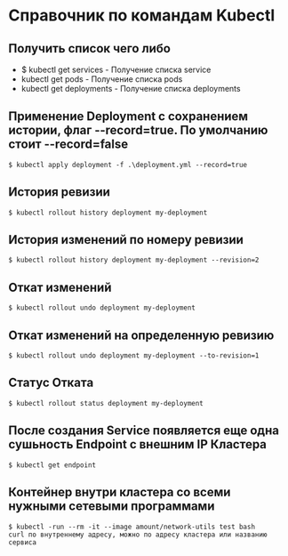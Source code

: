 # Справочник по командам Kubectl

## Получить список чего либо
- $ kubectl get services - Получение списка service
- kubectl get pods - Получение списка pods
- kubectl get deployments - Получение списка deployments

## Применение Deployment с сохранением истории, флаг --record=true. По умолчанию стоит --record=false
    $ kubectl apply deployment -f .\deployment.yml --record=true 

## История ревизии 
    $ kubectl rollout history deployment my-deployment

## История изменений по номеру ревизии
    $ kubectl rollout history deployment my-deployment --revision=2

## Откат изменений
    $ kubectl rollout undo deployment my-deployment 

## Откат изменений на определенную ревизию 
    $ kubectl rollout undo deployment my-deployment --to-revision=1

## Статус Отката
    $ kubectl rollout status deployment my-deployment

## После создания Service появляется еще одна сушьность Endpoint с внешним IP Кластера
    $ kubectl get endpoint

## Контейнер внутри кластера со всеми нужными сетевыми программами 
    $ kubectl -run --rm -it --image amount/network-utils test bash
    curl по внутреннему адресу, можно по адресу кластера или названию сервиса



